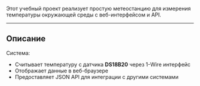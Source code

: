 Этот учебный  проект реализует простую метеостанцию для измерения температуры окружающей среды с веб-интерфейсом и API.  

---

## Описание  
Система:
- Считывает температуру с датчика **DS18B20** через 1-Wire интерфейс  
- Отображает данные в веб-браузере 
- Предоставляет JSON API для интеграции с другими системами  